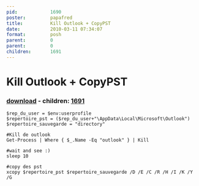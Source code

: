 ```yaml
---
pid:            1690
poster:         papafred
title:          Kill Outlook + CopyPST
date:           2010-03-11 07:34:07
format:         posh
parent:         0
parent:         0
children:       1691
---
```


# Kill Outlook + CopyPST

### [download](1690.ps1) - children: [1691](1691.md)



```posh
$rep_du_user = $env:userprofile
$repertoire_pst = ($rep_du_user+"\AppData\Local\Microsoft\Outlook")
$repertoire_sauvegarde = "directory"

#Kill de outlook
Get-Process | Where { $_.Name -Eq "outlook" } | Kill

#wait and see :)
sleep 10

#copy des pst
xcopy $repertoire_pst $repertoire_sauvegarde /D /E /C /R /H /I /K /Y /G

```
